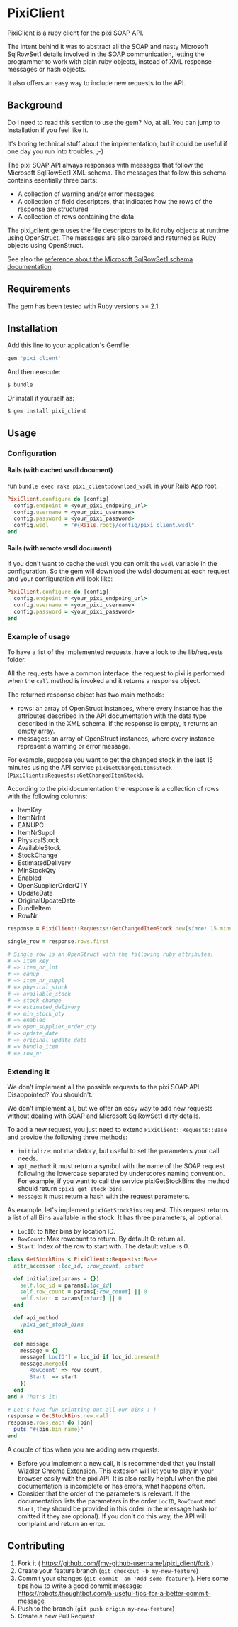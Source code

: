 # PixiClient

PixiClient is a ruby client for the pixi SOAP API.

The intent behind it was to abstract all the SOAP and nasty Microsoft SqlRowSet1 details involved in the SOAP communication, letting the programmer to work with plain ruby objects, instead of XML response messages or hash objects.

It also offers an easy way to include new requests to the API.

## Background

Do I need to read this section to use the gem? No, at all. You can jump to Installation if you feel like it.

It's boring technical stuff about the implementation, but it could be useful if one day you run into troubles. ;-)

The pixi SOAP API always responses with messages that follow the Microsoft SqlRowSet1 XML schema. The messages that follow this schema contains esentially three parts:
* A collection of warning and/or error messages
* A collection of field descriptors, that indicates how the rows of the response are structured
* A collection of rows containing the data

The pixi_client gem uses the file descriptors to build ruby objects at runtime using OpenStruct.
The messages are also parsed and returned as Ruby objects using OpenStruct.

See also the [reference about the Microsoft SqlRowSet1 schema documentation](https://msdn.microsoft.com/en-us/library/ee320384(v=sql.105).aspx).

## Requirements

The gem has been tested with Ruby versions >= 2.1.

## Installation

Add this line to your application's Gemfile:

```ruby
gem 'pixi_client'
```

And then execute:

    $ bundle

Or install it yourself as:

    $ gem install pixi_client

## Usage

### Configuration

#### Rails (with cached wsdl document)


run ```bundle exec rake pixi_client:download_wsdl``` in your Rails App root.

```ruby
PixiClient.configure do |config|
  config.endpoint = <your_pixi_endpoing_url>
  config.username = <your_pixi_username>
  config.password = <your_pixi_password>
  config.wsdl     = "#{Rails.root}/config/pixi_client.wsdl"
end
```

#### Rails (with remote wsdl document)

If you don't want to cache the ```wsdl``` you can omit the ```wsdl``` variable in the configuration. So the gem will download the wdsl document at each request and your configuration will look like:

```ruby
PixiClient.configure do |config|
  config.endpoint = <your_pixi_endpoing_url>
  config.username = <your_pixi_username>
  config.password = <your_pixi_password>
end
```


### Example of usage

To have a list of the implemented requests, have a look to the lib/requests folder.

All the requests have a common interface: the request to pixi is performed when the `call` method is invoked and it returns a response object.

The returned response object has two main methods:
* rows: an array of OpenStruct instances, where every instance has the attributes described in the API documentation with the data type described in the XML schema. If the response is empty, it returns an empty array.
* messages: an array of OpenStruct instances, where every instance represent a warning or error message.

For example, suppose you want to get the changed stock in the last 15 minutes using the API service `pixiGetChangedItemsStock` (`PixiClient::Requests::GetChangedItemStock`).

According to the pixi documentation the response is a collection of rows with the following columns:
* ItemKey
* ItemNrInt
* EANUPC
* ItemNrSuppl
* PhysicalStock
* AvailableStock
* StockChange
* EstimatedDelivery
* MinStockQty
* Enabled
* OpenSupplierOrderQTY
* UpdateDate
* OriginalUpdateDate
* BundleItem
* RowNr

```ruby
response = PixiClient::Requests::GetChangedItemStock.new(since: 15.minutes.ago).call

single_row = response.rows.first

# Single row is an OpenStruct with the following ruby attributes:
# => item_key
# => item_nr_int
# => eanup
# => item_nr_suppl
# => physical_stock
# => available_stock
# => stock_change
# => estimated_delivery
# => min_stock_qty
# => enabled
# => open_supplier_order_qty
# => update_date
# => original_update_date
# => bundle_item
# => row_nr

```
### Extending it

We don't implement all the possible requests to the pixi SOAP API. Disappointed? You shouldn't.

We don't implement all, but we offer an easy way to add new requests without dealing with SOAP and Microsoft SqlRowSet1 dirty details.

To add a new request, you just need to extend `PixiClient::Requests::Base` and provide the following three methods:
* `initialize`: not mandatory, but useful to set the parameters your call needs.
* `api_method`: it must return a symbol with the name of the SOAP request following the lowercase separated by underscores naming convention. For example, if you want to call the service pixiGetStockBins the method should return `:pixi_get_stock_bins`.
* `message`: it must return a hash with the request parameters.

As example, let's implement `pixiGetStockBins` request. This request returns a list of all Bins available in the stock. It has three parameters, all optional:
* `LocID`: to filter bins by location ID.
* `RowCount`: Max rowcount to return. By default 0: return all.
* `Start`: Index of the row to start with. The default value is 0.

```ruby
class GetStockBins < PixiClient::Requests::Base
  attr_accessor :loc_id, :row_count, :start

  def initialize(params = {})
    self.loc_id = params[:loc_id]
    self.row_count = params[:row_count] || 0
    self.start = params[:start] || 0
  end

  def api_method
    :pixi_get_stock_bins
  end

  def message
    message = {}
    message['LocID'] = loc_id if loc_id.present?
    message.merge({
      'RowCount' => row_count,
      'Start' => start
    })
  end
end # That's it!

# Let's have fun printting out all our bins :-)
response = GetStockBins.new.call
response.rows.each do |bin|
  puts "#{bin.bin_name}"
end
```

A couple of tips when you are adding new requests:
* Before you implement a new call, it is recommended that you install [Wizdler Chrome Extension](https://chrome.google.com/webstore/detail/wizdler/oebpmncolmhiapingjaagmapififiakb). This extesion will let you to play in your browser easily with the pixi API. It is also really helpful when the pixi documentation is incomplete or has errors, what happens often.
* Consider that the order of the parameters is relevant. If the documentation lists the parameters in the order `LocID`, `RowCount` and `Start`, they should be provided in this order in the message hash (or omitted if they are optional). If you don't do this way, the API will complaint and return an error.


## Contributing

1. Fork it ( https://github.com/[my-github-username]/pixi_client/fork )
2. Create your feature branch (`git checkout -b my-new-feature`)
3. Commit your changes (`git commit -am 'Add some feature'`). Here some tips how to write a good commit message: https://robots.thoughtbot.com/5-useful-tips-for-a-better-commit-message
4. Push to the branch (`git push origin my-new-feature`)
5. Create a new Pull Request
